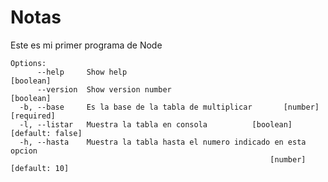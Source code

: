 # Notas
Este es mi primer programa de Node

```
Options:
      --help     Show help                                             [boolean]
      --version  Show version number                                   [boolean]
  -b, --base     Es la base de la tabla de multiplicar       [number] [required]
  -l, --listar   Muestra la tabla en consola          [boolean] [default: false]
  -h, --hasta    Muestra la tabla hasta el numero indicado en esta opcion
                                                          [number] [default: 10]
```                                                          